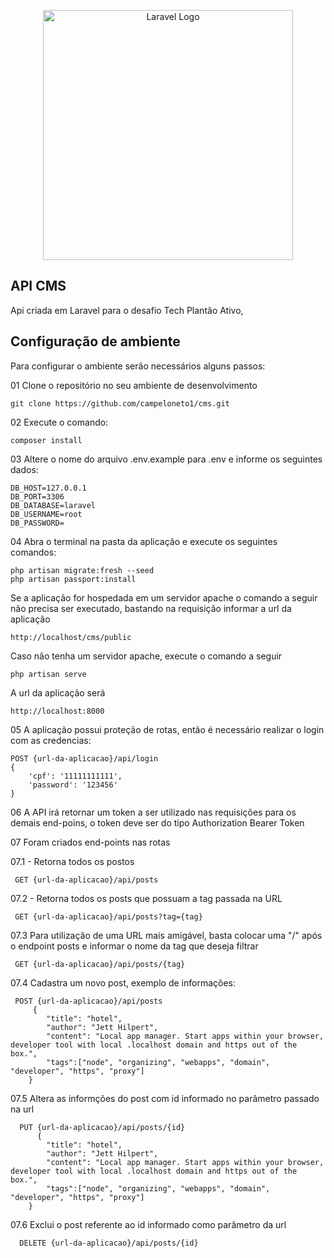 <p align="center"><a href="https://laravel.com" target="_blank"><img src="https://raw.githubusercontent.com/laravel/art/master/logo-lockup/5%20SVG/2%20CMYK/1%20Full%20Color/laravel-logolockup-cmyk-red.svg" width="400" alt="Laravel Logo"></a></p>

## API CMS

Api criada em Laravel para o desafio Tech Plantão Ativo, 

## Configuração de ambiente

Para configurar o ambiente serão necessários alguns passos:


01 Clone o repositório no seu ambiente de desenvolvimento

    git clone https://github.com/campeloneto1/cms.git

02 Execute o comando:

    composer install

03 Altere o nome do arquivo .env.example para .env e informe os seguintes dados:

    DB_HOST=127.0.0.1
    DB_PORT=3306
    DB_DATABASE=laravel
    DB_USERNAME=root
    DB_PASSWORD=

04 Abra o terminal na pasta da aplicação e execute os seguintes comandos:

    php artisan migrate:fresh --seed
    php artisan passport:install

Se a aplicação for hospedada em um servidor apache o comando a seguir não precisa ser executado, bastando na requisição informar a url da aplicação

    http://localhost/cms/public

Caso não tenha um servidor apache, execute o comando a seguir
    
    php artisan serve

A url da aplicação será
    
    http://localhost:8000
    

05 A aplicação possui proteção de rotas, então é necessário realizar o login com as credencias:

    POST {url-da-aplicacao}/api/login
    {
        'cpf': '11111111111',
        'password': '123456'
    }

 06 A API irá retornar um token a ser utilizado nas requisições para os demais end-poins, o token deve ser do tipo Authorization Bearer Token

 07 Foram criados end-points nas rotas

 07.1 - Retorna todos os postos

     GET {url-da-aplicacao}/api/posts

 07.2 - Retorna todos os posts que possuam a tag passada na URL
 
     GET {url-da-aplicacao}/api/posts?tag={tag}

 07.3 Para utilização de uma URL mais amigável, basta colocar uma "/" após o endpoint posts e informar o nome da tag que deseja filtrar
 
     GET {url-da-aplicacao}/api/posts/{tag}

07.4 Cadastra um novo post, exemplo de informações:
     
     POST {url-da-aplicacao}/api/posts
         {
            "title": "hotel",
            "author": "Jett Hilpert",
            "content": "Local app manager. Start apps within your browser, developer tool with local .localhost domain and https out of the box.",
            "tags":["node", "organizing", "webapps", "domain", "developer", "https", "proxy"]
        }

07.5 Altera as informções do post com id informado no parâmetro passado na url
        
      PUT {url-da-aplicacao}/api/posts/{id}
          {
            "title": "hotel",
            "author": "Jett Hilpert",
            "content": "Local app manager. Start apps within your browser, developer tool with local .localhost domain and https out of the box.",
            "tags":["node", "organizing", "webapps", "domain", "developer", "https", "proxy"]
        }

  07.6  Exclui o post referente ao id informado como parâmetro da url
  
      DELETE {url-da-aplicacao}/api/posts/{id}
    
     

